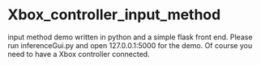 # Xbox_controller_input_method
input method demo written in python and a simple flask front end. Please run inferenceGui.py and open 127.0.0.1:5000 for the demo. Of course you need to have a Xbox controller connected.
